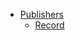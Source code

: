 - [Publishers](doc/Stretchy/Rails/Instrumentation/Publishers.md)
  - [Record](doc/Stretchy/Rails/Instrumentation/Publishers/Record.md)
